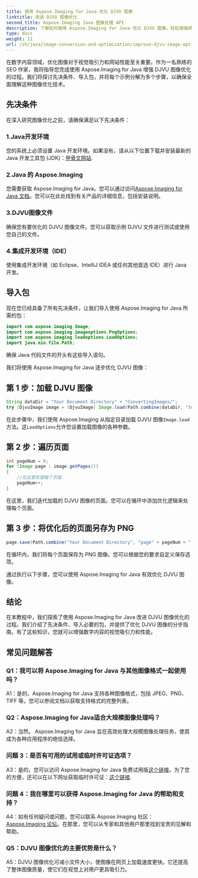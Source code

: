 ```yaml
---
title: 使用 Aspose.Imaging for Java 优化 DJVU 图像
linktitle: 改进 DJVU 图像优化
second_title: Aspose.Imaging Java 图像处理 API
description: 了解如何使用 Aspose.Imaging for Java 优化 DJVU 图像。轻松增强视觉吸引力和性能。
type: docs
weight: 11
url: /zh/java/image-conversion-and-optimization/improve-djvu-image-optimization/
---
```

在数字内容领域，优化图像对于视觉吸引力和网站性能至关重要。作为一名熟练的 SEO 作家，我将指导您完成使用 Aspose.Imaging for Java 增强 DJVU 图像优化的过程。我们将探讨先决条件、导入包，并将每个示例分解为多个步骤，以确保全面理解这种图像优化技术。

## 先决条件

在深入研究图像优化之前，请确保满足以下先决条件：

### 1.Java开发环境

您的系统上必须设置 Java 开发环境。如果没有，请从以下位置下载并安装最新的 Java 开发工具包 (JDK)：[甲骨文网站](https://www.oracle.com/java/technologies/javase-downloads).

### 2.Java 的 Aspose.Imaging

您需要获取 Aspose.Imaging for Java。您可以通过访问[Aspose.Imaging for Java 文档](https://reference.aspose.com/imaging/java/)。您可以在此处找到有关产品的详细信息，包括安装说明。

### 3.DJVU图像文件

确保您有要优化的 DJVU 图像文件。您可以获取示例 DJVU 文件进行测试或使用您自己的文件。

### 4.集成开发环境（IDE）

使用集成开发环境（如 Eclipse、IntelliJ IDEA 或任何其他首选 IDE）进行 Java 开发。

## 导入包

现在您已经具备了所有先决条件，让我们导入使用 Aspose.Imaging for Java 所需的包：

```java
import com.aspose.imaging.Image;
import com.aspose.imaging.imageoptions.PngOptions;
import com.aspose.imaging.loadoptions.LoadOptions;
import java.nio.file.Path;
```

确保 Java 代码文件的开头有这些导入语句。

我们将使用 Aspose.Imaging for Java 逐步优化 DJVU 图像：

## 第 1 步：加载 DJVU 图像

```java
String dataDir = "Your Document Directory" + "ConvertingImages/";
try (DjvuImage image = (DjvuImage) Image.load(Path.combine(dataDir, "test.djvu"), new LoadOptions() {{ setBufferSizeHint(50); }}))
```

在此步骤中，我们使用 Aspose.Imaging 从指定目录加载 DJVU 图像`Image.load`方法。这`LoadOptions`允许您设置加载图像的各种参数。

## 第 2 步：遍历页面

```java
int pageNum = 0;
for (Image page : image.getPages())
{
    //在这里处理每个页面
    pageNum++;
}
```

在这里，我们迭代加载的 DJVU 图像的页面。您可以在循环中添加优化逻辑来处理每个页面。

## 第 3 步：将优化后的页面另存为 PNG

```java
page.save(Path.combine("Your Document Directory", "page" + pageNum + ".png"), new PngOptions());
```

在循环内，我们将每个页面保存为 PNG 图像。您可以根据您的要求自定义保存选项。

通过执行以下步骤，您可以使用 Aspose.Imaging for Java 有效优化 DJVU 图像。

## 结论

在本教程中，我们探索了使用 Aspose.Imaging for Java 改进 DJVU 图像优化的过程。我们介绍了先决条件、导入必要的包，并提供了优化 DJVU 图像的分步指南。有了这些知识，您就可以增强数字内容的视觉吸引力和性能。

## 常见问题解答

### Q1：我可以将 Aspose.Imaging for Java 与其他图像格式一起使用吗？

A1：是的，Aspose.Imaging for Java 支持各种图像格式，包括 JPEG、PNG、TIFF 等。您可以参阅文档以获取支持格式的完整列表。

### Q2：Aspose.Imaging for Java适合大规模图像处理吗？

A2：当然。 Aspose.Imaging for Java 旨在高效处理大规模图像处理任务，使其成为各种应用程序的绝佳选择。

### 问题 3：是否有可用的试用或临时许可证选项？

 A3：是的，您可以访问 Aspose.Imaging for Java 免费试用版[这个链接](https://releases.aspose.com/)。为了您的方便，还可以在以下网址获取临时许可证：[这个链接](https://purchase.aspose.com/temporary-license/).

### 问题 4：我在哪里可以获得 Aspose.Imaging for Java 的帮助和支持？

 A4：如有任何疑问或问题，您可以联系 Aspose.Imaging 社区：[Aspose.Imaging 论坛](https://forum.aspose.com/)。在那里，您可以从专家和其他用户那里找到宝贵的见解和帮助。

### Q5：DJVU 图像优化的主要优势是什么？

A5：DJVU 图像优化可减小文件大小，使图像在网页上加载速度更快。它还提高了整体图像质量，使它们在视觉上对用户更具吸引力。
